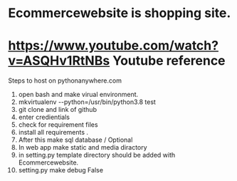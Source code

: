 # Ecommercewebsite is shopping site.
# https://www.youtube.com/watch?v=ASQHv1RtNBs Youtube reference
Steps to host on pythonanywhere.com
1. open bash and make virual environment.
2. mkvirtualenv --python=/usr/bin/python3.8 test
3. git clone and link of github
4. enter credientials 
5. check for requirement files
6. install all requirements .
7. After this make sql database / Optional
8. In web app make static and media diractory
9. in setting.py template directory should be added with Ecommercewebsite.
10. setting.py make debug False
